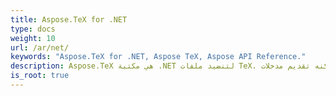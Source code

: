 ```yaml
---
title: Aspose.TeX for .NET
type: docs
weight: 10
url: /ar/net/
keywords: "Aspose.TeX for .NET, Aspose TeX, Aspose API Reference."
description: Aspose.TeX هي مكتبة .NET لتنضيد ملفات TeX. يمكنه تقديم مدخلات TeX بتنسيقات رسوم مختلفة مثل XPS و PDF و PNG و JPEG و TIFF و BMP.
is_root: true
---
```

